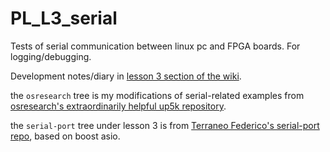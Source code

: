 # PL_L3_serial
Tests of serial communication between linux pc and FPGA boards. For logging/debugging.

Development notes/diary in [lesson 3 section of the wiki](https://github.com/SamWibatt/ProgLogLessons/wiki/Lesson-03---Serial-communication-to-pc).

the `osresearch` tree is my modifications of serial-related examples from [osresearch's extraordinarily helpful up5k repository](https://github.com/osresearch/up5k).

the `serial-port` tree under lesson 3 is from [Terraneo Federico's serial-port repo](https://github.com/fedetft/serial-port), based on boost asio.
